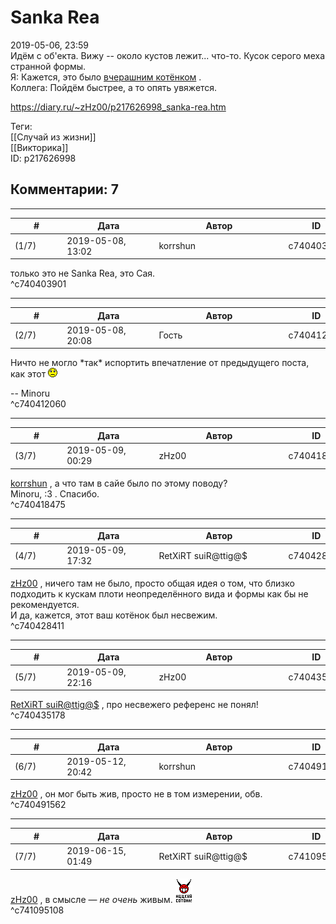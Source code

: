 Sanka Rea
=========

  
2019-05-06, 23:59  
 Идём с об'екта. Вижу -- около кустов лежит... что-то. Кусок серого меха странной формы.   
 Я: Кажется, это было  [вчерашним котёнком](Кошка%20против%20крестьянина)  .   
 Коллега: Пойдём быстрее, а то опять увяжется.   
  
<https://diary.ru/~zHz00/p217626998_sanka-rea.htm>  
  
Теги:  
[[Случай из жизни]]  
[[Викторика]]  
ID: p217626998  


Комментарии: 7
--------------

  


---



|         #         |              Дата              |                     Автор                     |           ID           |
| --- | --- | --- | --- |
| (1/7) | 2019-05-08, 13:02 | korrshun | c740403901 |

  
 только это не Sanka Rea, это Сая.   
 ^c740403901

---



|         #         |              Дата              |                     Автор                     |           ID           |
| --- | --- | --- | --- |
| (2/7) | 2019-05-08, 20:08 | Гость | c740412060 |

  
 Ничто не могло \*так\* испортить впечатление от предыдущего поста, как этот ![:(](pics/1146.gif)   
   
 -- Minoru   
 ^c740412060

---



|         #         |              Дата              |                     Автор                     |           ID           |
| --- | --- | --- | --- |
| (3/7) | 2019-05-09, 00:29 | zHz00 | c740418475 |

  
  [korrshun](http://Igel-kun.diary.ru "kimi wo shiranai monogatari")  , а что там в сайе было по этому поводу?   
 Minoru, :3 . Спасибо.   
 ^c740418475

---



|         #         |              Дата              |                     Автор                     |           ID           |
| --- | --- | --- | --- |
| (4/7) | 2019-05-09, 17:32 | RetXiRT suiR@ttig@$ | c740428411 |

  
   [zHz00](https://zHz00.diary.ru "Untitled")  , ничего там не было, просто общая идея о том, что близко подходить к кускам плоти неопределённого вида и формы как бы не рекомендуется.   
 И да, кажется, этот ваш котёнок был несвежим.    
 ^c740428411

---



|         #         |              Дата              |                     Автор                     |           ID           |
| --- | --- | --- | --- |
| (5/7) | 2019-05-09, 22:16 | zHz00 | c740435178 |

  
  [RetXiRT suiR@ttig@$](http://Hellspawn.diary.ru "Fission Chips")  , про несвежего референс не понял!   
 ^c740435178

---



|         #         |              Дата              |                     Автор                     |           ID           |
| --- | --- | --- | --- |
| (6/7) | 2019-05-12, 20:42 | korrshun | c740491562 |

  
  [zHz00](https://zHz00.diary.ru "Untitled")  , он мог быть жив, просто не в том измерении, обв.   
 ^c740491562

---



|         #         |              Дата              |                     Автор                     |           ID           |
| --- | --- | --- | --- |
| (7/7) | 2019-06-15, 01:49 | RetXiRT suiR@ttig@$ | c741095108 |

  
   [zHz00](https://zHz00.diary.ru "Untitled")  , в смысле —  *не очень*  живым. ![:soton:](pics/3254151.gif)    
 ^c741095108